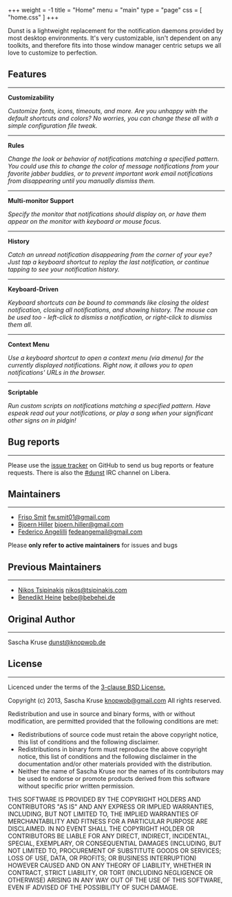 +++
weight = -1
title = "Home"
menu = "main"
type = "page"
css = [ "home.css" ]
+++

Dunst is a lightweight replacement for the notification daemons provided by most
desktop environments. It's very customizable, isn't dependent on any toolkits,
and therefore fits into those window manager centric setups we all love to
customize to perfection.

## **Features**
***

<div class="fcontainer">
    <span class="fa-icons fa-stack fa-3x">
        <i class="fa fa-circle fa-stack-2x"></i>
        <i class="fa fa-cog fa-stack-1x fa-inverse"></i>
    </span>
    <strong class="fmiddle">Customizability</strong>
   <p><i>Customize fonts, icons, timeouts, and more. Are you unhappy with the
   default shortcuts and colors? No worries, you can change these all with a
   simple configuration file tweak.</i></p>
</div>

<hr class="features">

<div class="fcontainer">
    <span class="fa-icons fa-stack fa-3x">
        <i class="fa fa-circle fa-stack-2x"></i>
        <i class="fa fa-pencil fa-stack-1x fa-inverse"></i>
    </span>
    <strong class="fmiddle">Rules</strong>
    <p><i>Change the look or behavior of notifications matching a specified
    pattern. You could use this to change the color of message notifications
    from your favorite jabber buddies, or to prevent important work email
    notifications from disappearing until you manually dismiss them.</i></p>
</div>

<hr class="features">

<div class="fcontainer">
    <span class="fa-icons fa-stack fa-3x">
        <i class="fa fa-circle fa-stack-2x"></i>
        <i class="fa fa-desktop fa-stack-1x fa-inverse"></i>
    </span>
    <strong class="fmiddle">Multi-monitor Support</strong>
    <p><i>Specify the monitor that notifications should display on, or have them
    appear on the monitor with keyboard or mouse focus.</i></p>
</div>

<hr class="features">

<div class="fcontainer">
    <span class="fa-icons fa-stack fa-3x">
        <i class="fa fa-circle fa-stack-2x"></i>
        <i class="fa fa-history fa-stack-1x fa-inverse"></i>
    </span>
    <strong class="fmiddle">History</strong>
    <p><i>Catch an unread notification disappearing from the corner of your eye?
    Just tap a keyboard shortcut to replay the last notification, or continue
    tapping to see your notification history.</i></p>
</div>

<hr class="features">

<div class="fcontainer">
    <span class="fa-icons fa-stack fa-3x">
        <i class="fa fa-circle fa-stack-2x"></i>
        <i class="fa fa-keyboard-o fa-stack-1x fa-inverse"></i>
    </span>
    <strong class="fmiddle">Keyboard-Driven</strong>
    <p><i>Keyboard shortcuts can be bound to commands like closing the oldest
    notification, closing all notifications, and showing history. The mouse can
    be used too - left-click to dismiss a notification, or right-click to
    dismiss them all.</i></p>
</div>

<hr class="features">

<div class="fcontainer">
    <span class="fa-icons fa-stack fa-3x">
        <i class="fa fa-circle fa-stack-2x"></i>
        <i class="fa fa-envelope-open fa-stack-1x fa-inverse"></i>
    </span>
    <strong class="fmiddle">Context Menu</strong>
    <p><i>Use a keyboard shortcut to open a context menu (via dmenu) for the
    currently displayed notifications. Right now, it allows you to open
    notifications' URLs in the browser.</i></p>
</div>

<hr class="features">

<div class="fcontainer">
    <span class="fa-icons fa-stack fa-3x">
        <i class="fa fa-circle fa-stack-2x"></i>
        <i class="fa fa-toggle-on fa-stack-1x fa-inverse"></i>
    </span>
    <strong class="fmiddle">Scriptable</strong>
    <p><i>Run custom scripts on notifications matching a specified pattern. Have
    espeak read out your notifications, or play a song when your significant
    other signs on in pidgin!</i></p>
</div>

## **Bug reports**
***

Please use the [issue tracker](https://github.com/dunst-project/dunst/issues)
on GitHub to send us bug reports or feature requests.
There is also the [#dunst](irc://irc.libera.chat/#dunst) IRC channel on Libera.

## **Maintainers**
***

- [Friso Smit](https://github.com/fwsmit) <fw.smit01@gmail.com>
- [Bjoern Hiller](https://github.com/zappolowski) <bjoern.hiller@gmail.com>
- [Federico Angelilli](https://github.com/bynect) <fedeangemail@gmail.com>

Please **only refer to active maintainers** for issues and bugs

## **Previous Maintainers**
***

- [Nikos Tsipinakis](https://github.com/tsipinakis) <nikos@tsipinakis.com>
- [Benedikt Heine](https://github.com/bebehei) <bebe@bebehei.de>

## **Original Author**
***

Sascha Kruse <dunst@knopwob.de>

## **License**
***

<p class="license">Licenced under the terms of the <a href="http://opensource.org/licenses/BSD-3-Clause">3-clause BSD License.</a></p>

Copyright (c) 2013, Sascha Kruse knopwob@gmail.com
All rights reserved.

Redistribution and use in source and binary forms, with or without modification, are permitted provided that the following conditions are met:

+   Redistributions of source code must retain the above copyright notice, this list of conditions and the following disclaimer.
+   Redistributions in binary form must reproduce the above copyright notice, this list of conditions and the following disclaimer in the documentation and/or other materials provided with the distribution.
+   Neither the name of Sascha Kruse nor the names of its contributors may be used to endorse or promote products derived from this software without specific prior written permission.

THIS SOFTWARE IS PROVIDED BY THE COPYRIGHT HOLDERS AND CONTRIBUTORS "AS IS" AND ANY EXPRESS OR IMPLIED WARRANTIES, INCLUDING, BUT NOT LIMITED TO, THE IMPLIED WARRANTIES OF MERCHANTABILITY AND FITNESS FOR A PARTICULAR PURPOSE ARE DISCLAIMED. IN NO EVENT SHALL THE COPYRIGHT HOLDER OR CONTRIBUTORS BE LIABLE FOR ANY DIRECT, INDIRECT, INCIDENTAL, SPECIAL, EXEMPLARY, OR CONSEQUENTIAL DAMAGES (INCLUDING, BUT NOT LIMITED TO, PROCUREMENT OF SUBSTITUTE GOODS OR SERVICES; LOSS OF USE, DATA, OR PROFITS; OR BUSINESS INTERRUPTION) HOWEVER CAUSED AND ON ANY THEORY OF LIABILITY, WHETHER IN CONTRACT, STRICT LIABILITY, OR TORT (INCLUDING NEGLIGENCE OR OTHERWISE) ARISING IN ANY WAY OUT OF THE USE OF THIS SOFTWARE, EVEN IF ADVISED OF THE POSSIBILITY OF SUCH DAMAGE.
